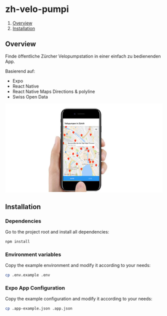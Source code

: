 # zh-velo-pumpi

1. [Overview](#overview)
2. [Installation](#installation)

## Overview
Finde öffentliche Zürcher Velopumpstation in einer einfach zu bedienenden App.

Basierend auf:
 - Expo
 - React Native
 - React Native Maps Directions & polyline
 - Swiss Open Data

![Alt text](/app.png?raw=true "App Screenshot")

## Installation
### Dependencies
Go to the project root and install all dependencies:
```bash
npm install
```
### Environment variables

Copy the example environment and modify it according to your needs:

```bash
cp .env.example .env
```
### Expo App Configuration
Copy the example configuration and modify it according to your needs:
```bash
cp .app-example.json .app.json
```